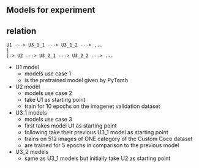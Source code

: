 ## Models for experiment

## relation
```
U1 ---> U3_1_1 ---> U3_1_2 ---> ...
|
|-> U2 ---> U3_2_1 ---> U3_2_2 ---> ...
```

- U1 model
    - models use case 1
    - is the pretrained model given by PyTorch
- U2 model 
    - models use case 2
    - take U1 as starting point
    - train for 10 epochs on the imagenet validation dataset
- U3_1 models
    - models use case 3
    - first takes model U1 as starting point
    - following take their previous U3_1 model as starting point
    - trains on 512 images of ONE category of the Custom Coco dataset
    - are trained for 5 epochs in comparison to the previous model
- U3_2 models
    - same as U3_1 models but initially take U2 as starting point